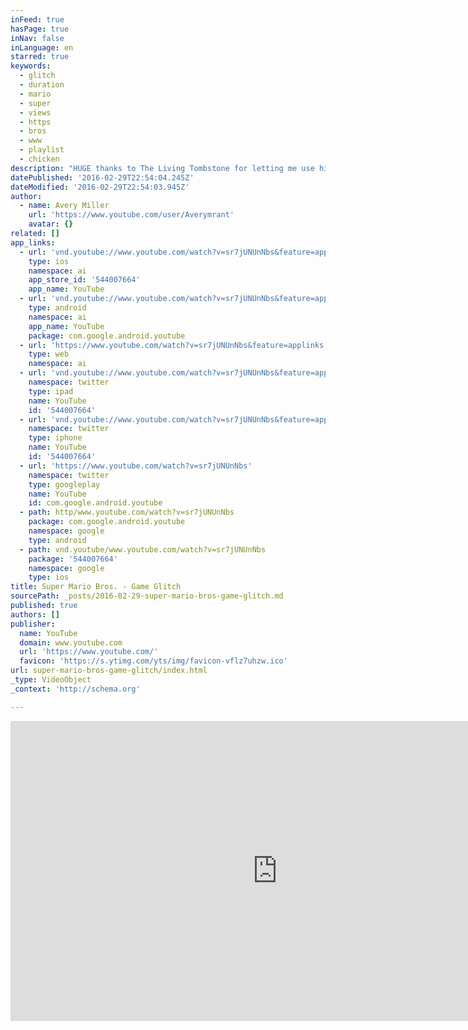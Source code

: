 ```yaml
---
inFeed: true
hasPage: true
inNav: false
inLanguage: en
starred: true
keywords:
  - glitch
  - duration
  - mario
  - super
  - views
  - https
  - bros
  - www
  - playlist
  - chicken
description: "HUGE thanks to The Living Tombstone for letting me use his epic song, Squid Melody! Check it out at https://www.youtube.com/watch?v=Rmea5ET_n9g! Today, I take a look at some glitches in Super Mario Bros. Let me just say that I don't advocate piracy. At all. Just a joke, sorry about that."
datePublished: '2016-02-29T22:54:04.245Z'
dateModified: '2016-02-29T22:54:03.945Z'
author:
  - name: Avery Miller
    url: 'https://www.youtube.com/user/Averymrant'
    avatar: {}
related: []
app_links:
  - url: 'vnd.youtube://www.youtube.com/watch?v=sr7jUNUnNbs&feature=applinks'
    type: ios
    namespace: ai
    app_store_id: '544007664'
    app_name: YouTube
  - url: 'vnd.youtube://www.youtube.com/watch?v=sr7jUNUnNbs&feature=applinks'
    type: android
    namespace: ai
    app_name: YouTube
    package: com.google.android.youtube
  - url: 'https://www.youtube.com/watch?v=sr7jUNUnNbs&feature=applinks'
    type: web
    namespace: ai
  - url: 'vnd.youtube://www.youtube.com/watch?v=sr7jUNUnNbs&feature=applinks'
    namespace: twitter
    type: ipad
    name: YouTube
    id: '544007664'
  - url: 'vnd.youtube://www.youtube.com/watch?v=sr7jUNUnNbs&feature=applinks'
    namespace: twitter
    type: iphone
    name: YouTube
    id: '544007664'
  - url: 'https://www.youtube.com/watch?v=sr7jUNUnNbs'
    namespace: twitter
    type: googleplay
    name: YouTube
    id: com.google.android.youtube
  - path: http/www.youtube.com/watch?v=sr7jUNUnNbs
    package: com.google.android.youtube
    namespace: google
    type: android
  - path: vnd.youtube/www.youtube.com/watch?v=sr7jUNUnNbs
    package: '544007664'
    namespace: google
    type: ios
title: Super Mario Bros. - Game Glitch
sourcePath: _posts/2016-02-29-super-mario-bros-game-glitch.md
published: true
authors: []
publisher:
  name: YouTube
  domain: www.youtube.com
  url: 'https://www.youtube.com/'
  favicon: 'https://s.ytimg.com/yts/img/favicon-vflz7uhzw.ico'
url: super-mario-bros-game-glitch/index.html
_type: VideoObject
_context: 'http://schema.org'

---
```

<iframe src="https://cdn.embedly.com/widgets/media.html?src=https%3A%2F%2Fwww.youtube.com%2Fembed%2Fsr7jUNUnNbs%3Ffeature%3Doembed&amp;url=https%3A%2F%2Fwww.youtube.com%2Fwatch%3Fv%3Dsr7jUNUnNbs%26feature%3Dyoutu.be&amp;image=https%3A%2F%2Fi.ytimg.com%2Fvi%2Fsr7jUNUnNbs%2Fhqdefault.jpg&amp;key=b7d04c9b404c499eba89ee7072e1c4f7&amp;type=text%2Fhtml&amp;schema=youtube" width="854" height="480" scrolling="no" frameborder="0" allowfullscreen="allowfullscreen" style=""></iframe>